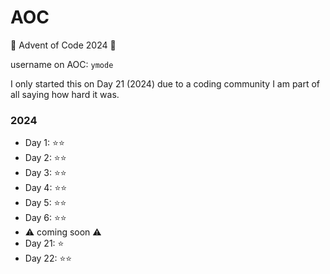 # AOC
🎄 Advent of Code 2024 🎄

username on AOC: ```ymode```

I only started this on Day 21 (2024) due to a coding community I am part of all saying how hard it was.

### 2024
- Day 1: ⭐⭐
- Day 2: ⭐⭐
- Day 3: ⭐⭐
- Day 4: ⭐⭐
- Day 5: ⭐⭐
- Day 6: ⭐⭐
- ⚠️ coming soon ⚠️
- Day 21: ⭐
- Day 22: ⭐⭐
